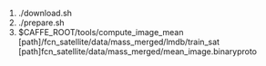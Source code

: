 1. ./download.sh
2. ./prepare.sh
3. $CAFFE_ROOT/tools/compute_image_mean [path]/fcn_satellite/data/mass_merged/lmdb/train_sat [path]fcn_satellite/data/mass_merged/mean_image.binaryproto